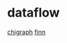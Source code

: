 # dataflow

[chigraph](https://github.com/chigraph/chigraph)
[finn](https://github.com/Xilinx/finn)

